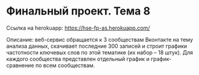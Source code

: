  # Финальный проект. Тема 8
 
 Ссылка на herokuapp: https://hse-fp-as.herokuapp.com/
 
 Описание: веб-сервис обращается к 3 сообществам Вконтакте на тему анализа данных, скачивает последние 300 записей и строит графики частотности ключевых слов по этой тематике (их набор – 18 штук). Для каждого сообщества представлен отдельный график и график-сравнение по всем сообществам.

